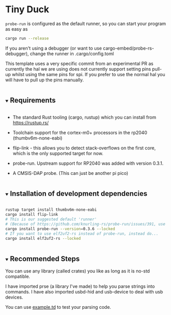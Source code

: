 # Tiny Duck

`probe-run` is configured as the default runner, so you can start your program as easy as

```sh
cargo run --release
```

If you aren't using a debugger (or want to use cargo-embed/probe-rs-debugger), change the runner in .cargo/config.toml

This template uses a very specific commit from an experimental PR as currently the hal we are using does not currently
support setting pins pull-up whilst using the same pins for spi. If you prefer to use the normal hal you will have to
pull up the pins manually.

<!-- Requirements -->
<details open="open">
  <summary><h2 style="display: inline-block" id="requirements">Requirements</h2></summary>

- The standard Rust tooling (cargo, rustup) which you can install from https://rustup.rs/

- Toolchain support for the cortex-m0+ processors in the rp2040 (thumbv6m-none-eabi)

- flip-link - this allows you to detect stack-overflows on the first core, which is the only supported target for now.

- probe-run. Upstream support for RP2040 was added with version 0.3.1.

- A CMSIS-DAP probe. (This can just be another pi pico)

</details>

<!-- Installation of development dependencies -->
<details open="open">
  <summary><h2 style="display: inline-block" id="installation-of-development-dependencies">Installation of development dependencies</h2></summary>

```sh
rustup target install thumbv6m-none-eabi
cargo install flip-link
# This is our suggested default 'runner'
# (Because of https://github.com/knurling-rs/probe-run/issues/391, use an older version for now)
cargo install probe-run --version=0.3.6 --locked
# If you want to use elf2uf2-rs instead of probe-run, instead do...
cargo install elf2uf2-rs --locked
```

</details>

<!-- Recommended Steps -->
<details open="open">
  <summary><h2 style="display: inline-block" id="recommended-steps">Recommended Steps</h2></summary>
You can use any library (called crates) you like as long as it is no-std compatible.

I have imported prse (a library I've made) to help you parse strings into commands.
I have also imported usbd-hid and usb-device to deal with usb devices.

You can use [example.td](example.td) to test your parsing code.

</details>
